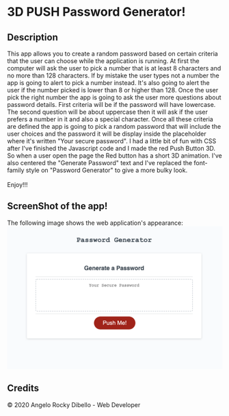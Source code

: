 # 3D PUSH Password Generator!

## Description

This app allows you to create a random password based on certain criteria that 
the user can choose while the application is running. At first the computer will
ask the user to pick a number that is at least 8 characters and no more than 128 characters.
If by mistake the user types not a number the app is going to alert to pick a number instead.
It's also going to alert the user if the number picked is lower than 8 or higher than 128.
Once the user pick the right number the app is going to ask the user more questions about password
details. First criteria will be if the password will have lowercase. The second question will be about
uppercase then it will ask if the user prefers a number in it and also a special character. 
Once all these criteria are defined the app is going to pick a random password that will include the user
choices and the password it will be display inside the placeholder where it's written "Your secure password".
I had a little bit of fun with CSS after I've finished the Javascript code and I made the red Push Button 3D.
So when a user open the page the Red button has a short 3D animation. I've also centered the "Generate Password" text
and I've replaced the font-family style on "Password Generator" to give a more bulky look. <br>
<br>
Enjoy!!!


## ScreenShot of the app!

The following image shows the web application's appearance:
![myimage-alt-tag](Assets/ScreenShot_App.png)

## Credits

© 2020 Angelo Rocky Dibello - Web Developer 

